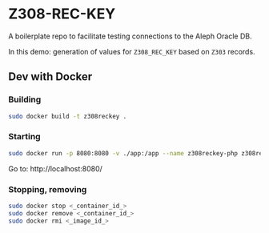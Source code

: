 # Z308-REC-KEY

A boilerplate repo to facilitate testing connections to the Aleph Oracle DB. 

In this demo: generation of values for `Z308_REC_KEY` based on `Z303` records.

## Dev with Docker

### Building

```sh
sudo docker build -t z308reckey .
```

### Starting

```sh
sudo docker run -p 8080:8080 -v ./app:/app --name z308reckey-php z308reckey
```

Go to: http://localhost:8080/

### Stopping, removing

```sh
sudo docker stop <_container_id_>
sudo docker remove <_container_id_>
sudo docker rmi <_image_id_>
```